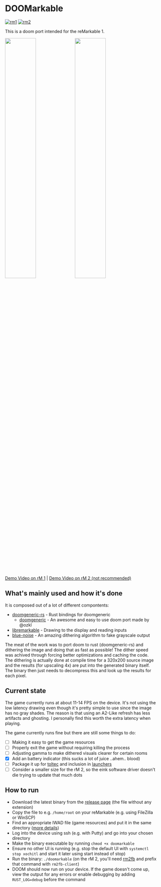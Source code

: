 # DOOMarkable

[![rm1](https://img.shields.io/badge/rM1-supported-green)](https://remarkable.com/store/remarkable)
[![rm2](https://img.shields.io/badge/rM2-not_recommended-yellow)](https://remarkable.com/store/remarkable-2)

This is a doom port intended for the reMarkable 1.

<img src="https://transfer.cosmos-ink.net/3G3F8j/doom_title_screen.jpg" width="45%">&nbsp;<img src="https://transfer.cosmos-ink.net/ji7NIv/doom_screenshot.jpg" width="45%">

[Demo Video on rM 1](https://youtu.be/wdH3GFU74sM) | [Demo Video on rM 2 (not recommended)](https://youtu.be/PFR3QHZ7kGw)

## What's mainly used and how it's done

It is composed out of a lot of different compontents:

- [doomgeneric-rs](https://github.com/LinusCDE/doomgeneric-rs) - Rust bindings for doomgeneric
  - [doomgeneric](https://github.com/ozkl/doomgeneric) - An awesome and easy to use doom port made by @ozkl
- [libremarkable](https://github.com/canselcik/libremarkable/) - Drawing to the display and reading inputs
- [blue-noise](https://github.com/mblode/blue-noise/) - An amazing dithering algorithm to fake grayscale output

The meat of the work was to port doom to rust (doomgeneric-rs) and dithering the image and doing that as fast as possible!
The dither speed was achived through forcing better optimizations and caching the code. The dithering is actually done at compile time for a 320x200 source image and the results (for upscaling 4x) are put into the generated binary itself. The binary then just needs to decompress this and look up the results for each pixel.

## Current state

The game currently runs at about 11-14 FPS on the device.
It's not using the low latency drawing even though it's pretty simple to use since the image has no gray shades.
The reason is that using an A2-Like refresh has less artifacts and ghosting.
I personally find this worth the extra latency when playing.

The game currently runs fine but there are still some things to do:

- [ ] Making it easy to get the game resources
- [ ] Properly exit the game without requiring killing the process
- [ ] Adjusting gamma to make dithered visuals clearer for certain rooms
- [x] Add an battery indicator (this sucks a lot of juice ..ahem.. blood)
- [ ] Package it up for [toltec](https://github.com/toltec-dev/toltec) and inclusion in [launchers](https://github.com/reHackable/awesome-reMarkable#launchers)
- [ ] Consider a smaller size for the rM 2, so the eink software driver doesn't die trying to update that much dots

## How to run

- Download the latest binary from the [release page](https://github.com/LinusCDE/doomarkable/releases) (the file without any extension)
- Copy the file to e.g. `/home/root` on your reMarkable (e.g. using FileZilla or WinSCP)
- Find an appropriate IWAD file (game resources) and put it in the same directory ([more details](https://github.com/LinusCDE/piston-doom#get-an-iwad-file))
- Log into the device using ssh (e.g. with Putty) and go into your chosen directory
- Make the binary executable by running `chmod +x doomarkable`
- Ensure no other UI is running (e.g. stop the default UI with `systemctl stop xochitl` and start it later using start instead of stop)
- Run the binary: `./doomarkable` (on the rM 2, you'll need [rm2fb](https://github.com/ddvk/remarkable2-framebuffer) and prefix that command with `rm2fb-client`)
- DOOM should now run on your device. If the game doesn't come up, view the output for any errors or enable debugging by adding `RUST_LOG=debug` before the command
